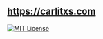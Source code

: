 ## https://carlitxs.com

[![MIT License](https://img.shields.io/badge/license-MIT-blue.svg)](http://opensource.org/licenses/MIT)
